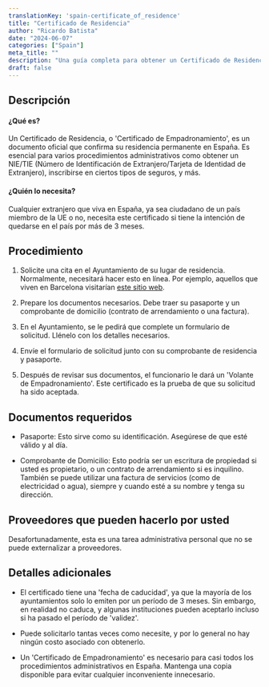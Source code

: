 ```yaml
---
translationKey: 'spain-certificate_of_residence'
title: "Certificado de Residencia"
author: "Ricardo Batista"
date: "2024-06-07"
categories: ["Spain"]
meta_title: ""
description: "Una guía completa para obtener un Certificado de Residencia en España"
draft: false
---
```


## Descripción
#### ¿Qué es?
Un Certificado de Residencia, o 'Certificado de Empadronamiento', es un documento oficial que confirma su residencia permanente en España. Es esencial para varios procedimientos administrativos como obtener un NIE/TIE (Número de Identificación de Extranjero/Tarjeta de Identidad de Extranjero), inscribirse en ciertos tipos de seguros, y más.

#### ¿Quién lo necesita?
Cualquier extranjero que viva en España, ya sea ciudadano de un país miembro de la UE o no, necesita este certificado si tiene la intención de quedarse en el país por más de 3 meses.

## Procedimiento

1. Solicite una cita en el Ayuntamiento de su lugar de residencia. Normalmente, necesitará hacer esto en línea. Por ejemplo, aquellos que viven en Barcelona visitarían [este sitio web](https://w30.bcn.cat/APPS/portaltramits/portal/channel/default.html?stpid=20010000721).

2. Prepare los documentos necesarios. Debe traer su pasaporte y un comprobante de domicilio (contrato de arrendamiento o una factura).

3. En el Ayuntamiento, se le pedirá que complete un formulario de solicitud. Llénelo con los detalles necesarios.

4. Envíe el formulario de solicitud junto con su comprobante de residencia y pasaporte.

5. Después de revisar sus documentos, el funcionario le dará un 'Volante de Empadronamiento'. Este certificado es la prueba de que su solicitud ha sido aceptada.

## Documentos requeridos

- Pasaporte: Esto sirve como su identificación. Asegúrese de que esté válido y al día.

- Comprobante de Domicilio: Esto podría ser un escritura de propiedad si usted es propietario, o un contrato de arrendamiento si es inquilino. También se puede utilizar una factura de servicios (como de electricidad o agua), siempre y cuando esté a su nombre y tenga su dirección.

## Proveedores que pueden hacerlo por usted

Desafortunadamente, esta es una tarea administrativa personal que no se puede externalizar a proveedores.

## Detalles adicionales

- El certificado tiene una 'fecha de caducidad', ya que la mayoría de los ayuntamientos solo lo emiten por un período de 3 meses. Sin embargo, en realidad no caduca, y algunas instituciones pueden aceptarlo incluso si ha pasado el período de 'validez'.

- Puede solicitarlo tantas veces como necesite, y por lo general no hay ningún costo asociado con obtenerlo.

- Un 'Certificado de Empadronamiento' es necesario para casi todos los procedimientos administrativos en España. Mantenga una copia disponible para evitar cualquier inconveniente innecesario.